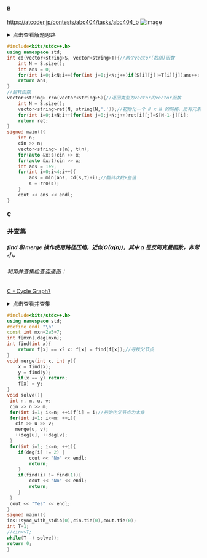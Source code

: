 #### B
https://atcoder.jp/contests/abc404/tasks/abc404_b
![image](https://img2024.cnblogs.com/blog/3627480/202505/3627480-20250506155110417-1449792479.png)
<details>
<summary>点击查看解题思路</summary>
解题思路
旋转操作的影响：每次旋转90度会改变网格的方向。旋转四次后会回到原始方向。因此，我们只需要考虑旋转0次、1次、2次或3次的情况。
计算差异：对于每种旋转次数（0到3次），计算当前旋转后的S与T之间的差异格子数（需要改变颜色的格子数），然后加上旋转次数（因为每次旋转也算一次操作）。
取最小值：在所有可能的旋转次数中，选择差异格子数加旋转次数的最小值。
代码
</details>

```cpp
#include<bits/stdc++.h>
using namespace std;
int cd(vector<string>S, vector<string>T){//两个vector(数组)函数
	int N = S.size();
	int ans = 0;
	for(int i=0;i<N;i++)for(int j=0;j<N;j++)if(S[i][j]!=T[i][j])ans++;
	return ans;
}
//翻转函数
vector<string> rro(vector<string>S){//返回类型为vector的vector函数
	int N = S.size();
	vector<string>ret(N, string(N,'.'));//初始化一个 N x N 的网格，所有元素默认为 '.'（后续会被覆盖）
	for(int i=0;i<N;i++)for(int j=0;j<N;j++)ret[i][j]=S[N-1-j][i];
	return ret;
}
signed main(){
	int n;
	cin >> n;
	vector<string> s(n), t(n);
	for(auto &x:s)cin >> x;
	for(auto &x:t)cin >> x;
	int ans = 1e9;
	for(int i=0;i<4;i++){
		ans = min(ans, cd(s,t)+i);//翻转次数+差值
		s = rro(s);
	}
	cout << ans << endl;
}
```
#### C
### 并查集

##### find 和 merge 操作使用路径压缩，近似 O(α(n))，其中 α 是反阿克曼函数，非常小。
###### 利用并查集检查连通图：
[C - Cycle Graph?](https://atcoder.jp/contests/abc404/tasks/abc404_c)

<details>
<summary>点击查看并查集</summary>

```
 int find(int x)					// 查找 x 的根节点
{
	while(pre[x] != x)			// 如果x的上级不是自己
		x = pre[x];				
	return x;					
}
路径压缩：
将x到根节点路径上的所有点的pre（上级）都设为根节点
int find(int x)     				// 查找结点 x 的根结点 
{
    if(pre[x] == x) return x;		// 递归出口：x 的上级为 x 本身，即 x 为根结点        
    return pre[x] = find(pre[x]);	// 此代码相当于先找到根结点 rootx，然后 pre[x]=rootx 
}
路径压缩算法之二（加权标记法）：
void union(int x,int y){
    x=find(x);							// 寻找 x 的代表元
    y=find(y);							// 寻找 y 的代表元
    if(x==y) return ;					// 如果 x和 y 的代表元一致，说明他们共属同一集合，则不需要合并，直接返回；否则，执行下面的逻辑
    if(rank[x]>rank[y]) pre[y]=x;		// 如果 x的高度大于 y，则令 y 的上级为 x
    else								// 否则
    {
        if(rank[x]==rank[y]) rank[y]++;	// 如果 x 的高度和 y 的高度相同，则令 y 的高度加1
        pre[x]=y;						// 让 x 的上级为 y
    }
}
这两个函数分别实现查找和合并功能
各动能代码汇总：
const int  N=1005					// 指定并查集所能包含元素的个数（由题意决定）
int pre[N];     					// 存储每个结点的前驱结点 
int rank[N];    					// 树的高度 
void init(int n)     				// 初始化函数，对录入的 n 个结点进行初始化 
{
    for(int i = 0; i < n; i++){
        pre[i] = i;     			// 每个结点的上级都是自己 
        rank[i] = 1;    			// 每个结点构成的树的高度为 1 
    } 
}
int find(int x)     	 		    // 查找结点 x 的根结点 
{
    if(pre[x] == x) return x;  		// 递归出口：x 的上级为 x 本身，则 x 为根结点 
    return find(pre[x]); 			// 递归查找 
} 

 改进查找算法：完成路径压缩，将 x 的上级直接变为根结点，那么树的高度就会大大降低 
 
int find(int x) {
    if(pre[x] == x) return x;		// 递归出口：x 的上级为 x 本身，即 x 为根结点 
    return pre[x] = find(pre[x]);   // 此代码相当于先找到根结点 rootx，然后 pre[x]=rootx 
} 

bool isSame(int x, int y)      		// 判断两个结点是否连通 
{
    return find(x) == find(y);  	// 判断两个结点的根结点（即代表元）是否相同 
}

bool join(int x,int y)
{
    x = find(x);						// 寻找 x 的代表元
    y = find(y);						// 寻找 y 的代表元
    if(x == y) return false;			// 如果 x 和 y 的代表元一致，说明他们共属同一集合，则不需要合并，返回 false，表示合并失败；否则，执行下面的逻辑
    if(rank[x] > rank[y]) pre[y]=x;		// 如果 x 的高度大于 y，则令 y 的上级为 x
    else								// 否则
    {
        if(rank[x]==rank[y]) rank[y]++;	// 如果 x 的高度和 y 的高度相同，则令 y 的高度加1
        pre[x]=y;						// 让 x 的上级为 y
	}
	return true;						// 返回 true，表示合并成功
}
```
</details>

```cpp
#include<bits/stdc++.h>
using namespace std;
#define endl "\n"
const int mxn=2e5+7;
int f[mxn],deg[mxn];
int find(int x){
	return f[x] == x? x: f[x] = find(f[x]);//寻找父节点
}
void merge(int x, int y){
	x = find(x);
	y = find(y);
	if(x == y) return;
	f[x] = y;
}
void solve(){
 int n, m, u, v;
 cin >> n >> m;
 for(int i=1; i<=n; ++i)f[i] = i;//初始化父节点为本身
 for(int i=1; i<=m; ++i){
   cin >> u >> v;
   merge(u, v);
   ++deg[u], ++deg[v];
 } 
 for(int i=1; i<=n; ++i){
	if(deg[i] != 2) {
		cout << "No" << endl;
		return;
	}
	if(find(i) != find(1)){
		cout << "No" << endl;
		return;
	}
 }
 cout << "Yes" << endl;
}
signed main(){
ios::sync_with_stdio(0),cin.tie(0),cout.tie(0);
int T=1;
//cin>>T;
while(T--) solve();
return 0;
}
```